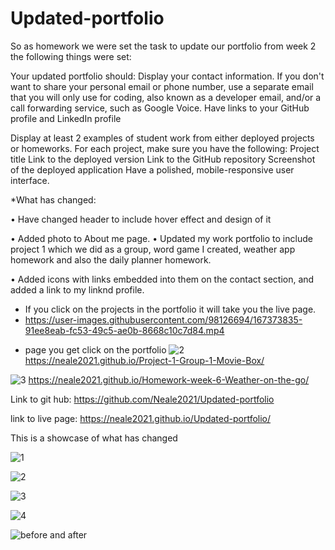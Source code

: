 # Updated-portfolio

So as homework we were set the task to update our portfolio from week 2 the following things were set:

Your updated portfolio should:
Display your contact information. If you don't want to share your personal email or phone number, use a separate email that you will only use for coding, also known as a developer email, and/or a call forwarding service, such as Google Voice.
Have links to your GitHub profile and LinkedIn profile

Display at least 2 examples of student work from either deployed projects or homeworks. For each project, make sure you have the following:
Project title
Link to the deployed version
Link to the GitHub repository
Screenshot of the deployed application
Have a polished, mobile-responsive user interface.

*What has changed:

•	Have changed header to include hover effect and design of it

•	Added photo to About me page.
•	Updated my work portfolio to include project 1 which we did as a group, word game I created, weather app homework and also the daily planner homework.

•	Added icons with links embedded into them on the contact section, and added a link to my linknd profile.

* If you click on the projects in the portfolio it will take you the live page.
* https://user-images.githubusercontent.com/98126694/167373835-91ee8eab-fc53-49c5-ae0b-8668c10c7d84.mp4 

- page you get click on the portfolio
![2](https://user-images.githubusercontent.com/98126694/167372255-2640c135-9aad-4bc1-aa19-ce2a89aeb68d.png)
https://neale2021.github.io/Project-1-Group-1-Movie-Box/


![3](https://user-images.githubusercontent.com/98126694/167372283-03e52df9-132f-479b-be84-d91a4addc5ea.png)
https://neale2021.github.io/Homework-week-6-Weather-on-the-go/ 


Link to git hub: https://github.com/Neale2021/Updated-portfolio

link to live page:  https://neale2021.github.io/Updated-portfolio/

This is a showcase of what has changed


![1](https://user-images.githubusercontent.com/98126694/162892216-bddee399-2943-4454-b8c0-b0bd3ee99b85.png)

![2](https://user-images.githubusercontent.com/98126694/162892236-f7c25839-d674-41a4-8e04-a960299e2308.png)

![3](https://user-images.githubusercontent.com/98126694/162892253-82b66a9f-a6ab-4001-b003-e825ae3ee464.png)

![4](https://user-images.githubusercontent.com/98126694/162892278-2247fb6d-3e8b-488e-87a3-9a2ed8b1f232.png)

![before and after](https://user-images.githubusercontent.com/98126694/162897757-dc0ab388-73c5-4bf4-989c-c1af2f78e16a.png)
